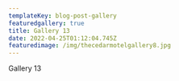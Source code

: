 ```yaml
---
templateKey: blog-post-gallery
featuredgallery: true
title: Gallery 13
date: 2022-04-25T01:12:04.745Z
featuredimage: /img/thecedarmotelgallery8.jpg
---
```

Gallery 13